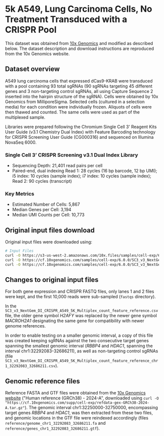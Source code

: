 # 5k A549, Lung Carcinoma Cells, No Treatment Transduced with a CRISPR Pool

This dataset was obtained from [10x Genomics](https://www.10xgenomics.com/datasets/5-k-a-549-lung-carcinoma-cells-no-treatment-transduced-with-a-crispr-pool-3-1-standard-6-0-0) and modified as described below. The dataset description and download instructions are reproduced from the 10x Genomics website.

## Dataset overview

A549 lung carcinoma cells that expressed dCas9-KRAB were transduced with a pool containing 93 total sgRNAs (90 sgRNAs targeting 45 different genes and 3 non-targeting control sgRNAs, all using Capture Sequence 2 inserted into the hairpin structure of the sgRNA). Cells were obtained by 10x Genomics from MilliporeSigma. Selected cells (cultured in a selection media) for each condition were individually frozen. Aliquots of cells were then thawed and counted. The same cells were used as part of the multiplexed sample.

Libraries were prepared following the Chromium Single Cell 3' Reagent Kits User Guide (v3.1 Chemistry Dual Index) with Feature Barcoding technology for CRISPR Screening User Guide (CG000316) and sequenced on Illumina NovaSeq 6000.

### Single Cell 3’ CRISPR Screening v3.1 Dual Index Library

- Sequencing Depth: 21,401 read pairs per cell
- Paired-end, dual indexing Read 1: 28 cycles (16 bp barcode, 12 bp UMI); i5 index: 10 cycles (sample index); i7 index: 10 cycles (sample index); Read 2: 90 cycles (transcript)

### Key Metrics

- Estimated Number of Cells: 5,867
- Median Genes per Cell: 3,194
- Median UMI Counts per Cell: 10,773

## Original input files download

Original input files were downloaded using:

```bash
# Input Files
curl -O https://s3-us-west-2.amazonaws.com/10x.files/samples/cell-exp/6.0.0/SC3_v3_NextGem_DI_CRISPR_A549_5K_Multiplex/SC3_v3_NextGem_DI_CRISPR_A549_5K_Multiplex_fastqs.tar
curl -O https://cf.10xgenomics.com/samples/cell-exp/6.0.0/SC3_v3_NextGem_DI_CRISPR_A549_5K_Multiplex/SC3_v3_NextGem_DI_CRISPR_A549_5K_Multiplex_config.csv
curl -O https://cf.10xgenomics.com/samples/cell-exp/6.0.0/SC3_v3_NextGem_DI_CRISPR_A549_5K_Multiplex/SC3_v3_NextGem_DI_CRISPR_A549_5K_Multiplex_count_feature_reference.csv
```

## Changes to original input files

For both gene expression and CRISPR FASTQ files, only lanes 1 and 2 files were kept, and the first 10,000 reads were sub-sampled (`fastqs` directory).

In the `SC3_v3_NextGem_DI_CRISPR_A549_5K_Multiplex_count_feature_reference.csv` file, the older gene symbol *H2AFY* was replaced by the newer gene symbol *MACROH2A1* designating the same gene for compatibility with newer genome references.

In order to enable testing on a smaller genomic interval, a copy of this file was created keeping sgRNAs against the two consecutive target genes spanning the smallest genomic interval (*RBBP4* and *HDAC1*, spanning the interval chr1:32292083-32686211), as well as non-targeting control sgRNAs (file `SC3_v3_NextGem_DI_CRISPR_A549_5K_Multiplex_count_feature_reference_chr1_32292083_32686211.csv`).

## Genomic reference files

Reference FASTA and GTF files were obtained from the [10x Genomics website](https://www.10xgenomics.com/support/software/cell-ranger/downloads#reference-downloads) ("Human reference (GRCh38) - 2024-A", downloaded using `curl -O "https://cf.10xgenomics.com/supp/cell-exp/refdata-gex-GRCh38-2024-A.tar.gz"`). The genomic interval chr1:32250000-32750000, encompassing target genes *RBBP4* and *HDAC1*, was then extracted from these two files, and genomic locations in the GTF file were reindexed accordingly (files `reference/genome_chr1_32292083_32686211.fa` and `reference/genes_chr1_32292083_32686211.gtf`).
